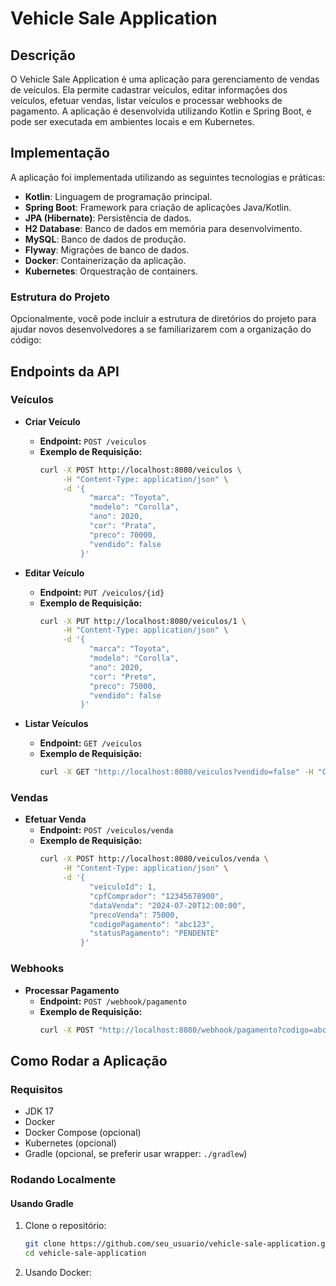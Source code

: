 # Vehicle Sale Application

## Descrição
O Vehicle Sale Application é uma aplicação para gerenciamento de vendas de veículos. Ela permite cadastrar veículos, editar informações dos veículos, efetuar vendas, listar veículos e processar webhooks de pagamento. A aplicação é desenvolvida utilizando Kotlin e Spring Boot, e pode ser executada em ambientes locais e em Kubernetes.

## Implementação
A aplicação foi implementada utilizando as seguintes tecnologias e práticas:

- **Kotlin**: Linguagem de programação principal.
- **Spring Boot**: Framework para criação de aplicações Java/Kotlin.
- **JPA (Hibernate)**: Persistência de dados.
- **H2 Database**: Banco de dados em memória para desenvolvimento.
- **MySQL**: Banco de dados de produção.
- **Flyway**: Migrações de banco de dados.
- **Docker**: Containerização da aplicação.
- **Kubernetes**: Orquestração de containers.

### Estrutura do Projeto
Opcionalmente, você pode incluir a estrutura de diretórios do projeto para ajudar novos desenvolvedores a se familiarizarem com a organização do código:


## Endpoints da API

### Veículos

- **Criar Veículo**
    - **Endpoint:** `POST /veiculos`
    - **Exemplo de Requisição:**
      ```sh
      curl -X POST http://localhost:8080/veiculos \
           -H "Content-Type: application/json" \
           -d '{
                 "marca": "Toyota",
                 "modelo": "Corolla",
                 "ano": 2020,
                 "cor": "Prata",
                 "preco": 70000,
                 "vendido": false
               }'
      ```

- **Editar Veículo**
    - **Endpoint:** `PUT /veiculos/{id}`
    - **Exemplo de Requisição:**
      ```sh
      curl -X PUT http://localhost:8080/veiculos/1 \
           -H "Content-Type: application/json" \
           -d '{
                 "marca": "Toyota",
                 "modelo": "Corolla",
                 "ano": 2020,
                 "cor": "Preto",
                 "preco": 75000,
                 "vendido": false
               }'
      ```

- **Listar Veículos**
    - **Endpoint:** `GET /veiculos`
    - **Exemplo de Requisição:**
      ```sh
      curl -X GET "http://localhost:8080/veiculos?vendido=false" -H "Content-Type: application/json"
      ```

### Vendas

- **Efetuar Venda**
    - **Endpoint:** `POST /veiculos/venda`
    - **Exemplo de Requisição:**
      ```sh
      curl -X POST http://localhost:8080/veiculos/venda \
           -H "Content-Type: application/json" \
           -d '{
                 "veiculoId": 1,
                 "cpfComprador": "12345678900",
                 "dataVenda": "2024-07-20T12:00:00",
                 "precoVenda": 75000,
                 "codigoPagamento": "abc123",
                 "statusPagamento": "PENDENTE"
               }'
      ```

### Webhooks

- **Processar Pagamento**
    - **Endpoint:** `POST /webhook/pagamento`
    - **Exemplo de Requisição:**
      ```sh
      curl -X POST "http://localhost:8080/webhook/pagamento?codigo=abc123&status=efetuado" -H "Content-Type: application/json"
      ```

## Como Rodar a Aplicação

### Requisitos
- JDK 17
- Docker
- Docker Compose (opcional)
- Kubernetes (opcional)
- Gradle (opcional, se preferir usar wrapper: `./gradlew`)

### Rodando Localmente

#### Usando Gradle

1. Clone o repositório:
   ```sh
   git clone https://github.com/seu_usuario/vehicle-sale-application.git
   cd vehicle-sale-application
   ```


2. Usando Docker:
   ```sh

